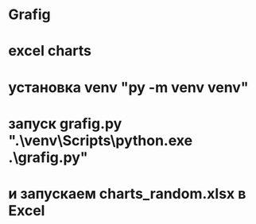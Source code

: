 # Grafig
# excel charts 
# установка venv "py -m venv venv"
# запуск grafig.py ".\venv\Scripts\python.exe .\grafig.py"
# и запускаем charts_random.xlsx в Excel
